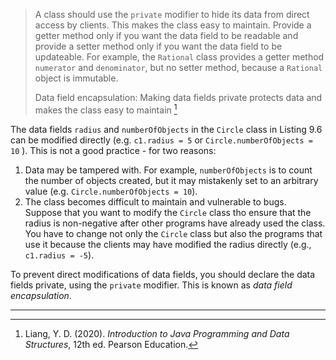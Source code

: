 >A class should use the `private` modifier to hide its data from direct access by clients. This makes the class easy to maintain. Provide a getter method only if you want the data field to be readable and provide a setter method only if you want the data field to be updateable. For example, the `Rational` class provides a getter method `numerator` and `denominator`, but no setter method, because a `Rational` object is immutable.
>
> Data field encapsulation: Making data fields private protects data and makes the class easy to maintain [^1]

The data fields `radius` and `numberOfObjects` in the `Circle` class in Listing 9.6 can be modified directly (e.g. `c1.radius = 5` or `Circle.numberOfObjects = 10` ). This is not a good practice - for two reasons:
1. Data may be tampered with. For example, `numberOfObjects` is to count the number of objects created, but it may mistakenly set to an arbitrary value (e.g. `Circle.numberOfObjects = 10`).
2. The class becomes difficult to maintain and vulnerable to bugs. Suppose that you want to modify the `Circle` class tho ensure that the radius is non-negative after other programs have already used the class. You have to change not only the `Circle` class but also the programs that use it because the clients may have modified the radius directly (e.g., `c1.radius = -5`).

To prevent direct modifications of data fields, you should declare the data fields private, using the `private` modifier. This is known as _data field encapsulation_.


---
[^1]: Liang, Y. D. (2020). _Introduction to Java Programming and Data Structures_, 12th ed. Pearson Education.